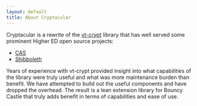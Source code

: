```yaml
---
layout: default
title: About Cryptacular
---
```

Cryptacular is a rewrite of the [vt-crypt](https://code.google.com/p/vt-middleware/wiki/vtcrypt) library that has
well served some prominent Higher ED open source projects:

* [CAS](http://www.jasig.org/cas/)
* [Shibboleth](http://wiki.shibboleth.net/)

Years of experience with vt-crypt provided insight into what capabilities of the library were truly useful and what
was more maintenance burden than benefit. We have attempted to build out the useful components and have dropped the
overhead. The result is a lean extension library for Bouncy Castle that truly adds benefit in terms of capabilities
and ease of use.
